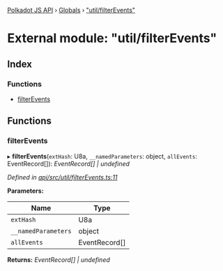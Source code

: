 [Polkadot JS API](../README.md) › [Globals](../globals.md) › ["util/filterEvents"](_util_filterevents_.md)

# External module: "util/filterEvents"

## Index

### Functions

* [filterEvents](_util_filterevents_.md#filterevents)

## Functions

###  filterEvents

▸ **filterEvents**(`extHash`: U8a, `__namedParameters`: object, `allEvents`: EventRecord[]): *EventRecord[] | undefined*

*Defined in [api/src/util/filterEvents.ts:11](https://github.com/polkadot-js/api/blob/eade586044/packages/api/src/util/filterEvents.ts#L11)*

**Parameters:**

Name | Type |
------ | ------ |
`extHash` | U8a |
`__namedParameters` | object |
`allEvents` | EventRecord[] |

**Returns:** *EventRecord[] | undefined*
